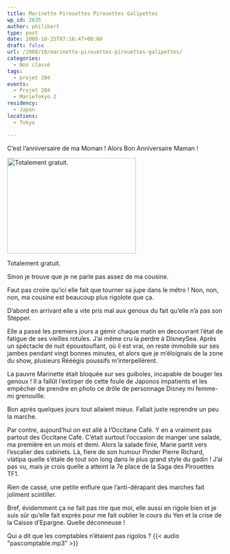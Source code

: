 ```yaml
---
title: Marinette Pirouettes Pirouettes Galipettes
wp_id: 2635
author: philibert
type: post
date: 2008-10-25T07:16:47+00:00
draft: false
url: /2008/10/marinette-pirouettes-pirouettes-galipettes/
categories:
  - Non classé
tags:
  - projet 204
events:
  - Projet 204
  - MarieTokyo 2
residency:
  - Japon
locations:
  - Tokyo

---
```

C&rsquo;est l&rsquo;anniversaire de ma Moman ! Alors Bon Anniversaire Maman !

<div id="attachment_468" class="wp-caption " style="max-width: 300px">
  <a href="{{< aws >}}/uploads/img_39661.jpg"><img class="size-medium wp-image-468" title="img_39661" src="{{< aws >}}/uploads/img_39661.jpg" alt="Totalement gratuit." width="300" height="222" /></a>

  <p class="wp-caption-text">
    Totalement gratuit.
  </p>
</div>

Sinon je trouve que je ne parle pas assez de ma cousine.

Faut pas croire qu&rsquo;ici elle fait que tourner sa jupe dans le métro ! Non, non, non, ma cousine est beaucoup plus rigolote que ça.

D&rsquo;abord en arrivant elle a vite pris mal aux genoux du fait qu&rsquo;elle n&rsquo;a pas son Stepper.

Elle a passé les premiers jours a gémir chaque matin en decouvrant l&rsquo;état de fatigue de ses vieilles rotules. J&rsquo;ai même cru la perdre à DisneySea. Après un spéctacle de nuit époustouflant, où il est vrai, on reste immobile sur ses jambes pendant vingt bonnes minutes, et alors que je m&rsquo;éloignais de la zone du show, plusieurs Rééégis poussifs m&rsquo;interpellèrent.

La pauvre Marinette était bloquée sur ses guiboles, incapable de bouger les genoux ! Il a fallût l&rsquo;extirper de cette foule de Japonos impatients et les empêcher de prendre en photo ce drôle de personnage Disney mi femme-mi grenouille.

Bon après quelques jours tout allaient mieux. Fallait juste reprendre un peu la marche.

Par contre, aujourd&rsquo;hui on est allé à l&rsquo;Occitane Café. Y en a vraiment pas partout des Occitane Café. C&rsquo;était surtout l&rsquo;occasion de manger une salade, ma première en un mois et demi. Alors la salade finie, Marie partit vers l&rsquo;escalier des cabinets. Là, fiere de son humour Pinder Pierre Richard, vlatipa quelle s&rsquo;étale de tout son long dans le plus grand style du gadin ! J&rsquo;ai pas vu, mais je crois quelle a atteint la 7e place de la Saga des Pirouettes TF1.

Rien de cassé, une petite enflure que l&rsquo;anti-dérapant des marches fait joliment scintiller.

Bref, évidemment ça ne fait pas rire que moi, elle aussi en rigole bien et je suis sûr qu&rsquo;elle fait exprès pour me fait oublier le cours du Yen et la crise de la Caisse d&rsquo;Epargne. Quelle déconneuse !

Qui a dit que les comptables n&rsquo;étaient pas rigolos ? {{< audio "pascomptable.mp3" >}}